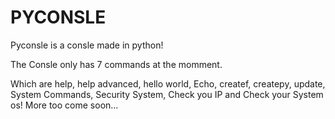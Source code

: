 # PYCONSLE
Pyconsle is a consle made in python!

The Consle only has 7 commands at the momment.

Which are help, help advanced, hello world, Echo, createf, createpy, update, System Commands, Security System, Check you IP and Check your System os! More too come soon...
